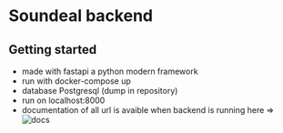 # Soundeal backend

## Getting started  
- made with fastapi a python modern framework
- run with docker-compose up 
- database Postgresql (dump in repository)
- run on localhost:8000
- documentation of all url is avaible when backend is running here => ![docs](http://localhost:8000/docs)

